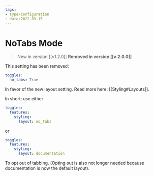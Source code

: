 ```yaml
---
tags:
- type/configuration
- date/2022-03-15
---
```


# NoTabs Mode
> New in version [[v1.2.0]]
> **Removed in version [[v.2.0.0]]**

This setting has been removed:
``` yaml
toggles:
  no_tabs: True
```

In favor of the new layout setting. Read more here: [[Styling#Layouts]].

In short: use either
``` yaml
toggles:
  features:
    styling: 
      layout: no_tabs
```

or 

``` yaml
toggles:
  features:
    styling: 
      layout: documentation
```

To opt out of tabbing. (Opting out is also not longer needed because documentation is now the default layout).